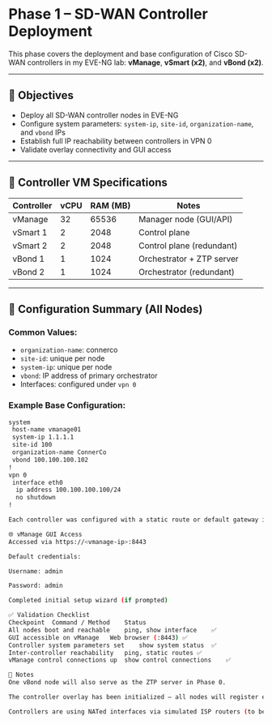 # Phase 1 – SD-WAN Controller Deployment

This phase covers the deployment and base configuration of Cisco SD-WAN controllers in my EVE-NG lab: **vManage**, **vSmart (x2)**, and **vBond (x2)**.

---

## 🎯 Objectives

- Deploy all SD-WAN controller nodes in EVE-NG
- Configure system parameters: `system-ip`, `site-id`, `organization-name`, and `vbond` IPs
- Establish full IP reachability between controllers in VPN 0
- Validate overlay connectivity and GUI access

---

## 🧱 Controller VM Specifications

| Controller | vCPU | RAM (MB) | Notes |
|------------|------|----------|-------|
| vManage    | 32   | 65536    | Manager node (GUI/API)
| vSmart 1   | 2    | 2048     | Control plane
| vSmart 2   | 2    | 2048     | Control plane (redundant)
| vBond 1    | 1    | 1024     | Orchestrator + ZTP server
| vBond 2    | 1    | 1024     | Orchestrator (redundant)

---

## 🔧 Configuration Summary (All Nodes)

### Common Values:
- `organization-name`: connerco
- `site-id`: unique per node
- `system-ip`: unique per node
- `vbond`: IP address of primary orchestrator
- Interfaces: configured under `vpn 0`

### Example Base Configuration:
```bash
system
 host-name vmanage01
 system-ip 1.1.1.1
 site-id 100
 organization-name ConnerCo
 vbond 100.100.100.102
!
vpn 0
 interface eth0
  ip address 100.100.100.100/24
  no shutdown
!

Each controller was configured with a static route or default gateway in VPN 0 to ensure full reachability between all nodes.

🌐 vManage GUI Access
Accessed via https://<vmanage-ip>:8443

Default credentials:

Username: admin

Password: admin

Completed initial setup wizard (if prompted)

✅ Validation Checklist
Checkpoint	Command / Method	Status
All nodes boot and reachable	ping, show interface	✅
GUI accessible on vManage	Web browser (:8443)	✅
Controller system parameters set	show system status	✅
Inter-controller reachability	ping, static routes	✅
vManage control connections up	show control connections	✅

📌 Notes
One vBond node will also serve as the ZTP server in Phase 0.

The controller overlay has been initialized — all nodes will register edge devices in Phase 3.

Controllers are using NATed interfaces via simulated ISP routers (to be configured in Phase 2).
